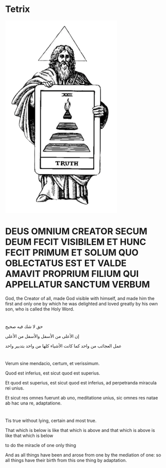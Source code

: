 # Tetrix
![hermes](https://raw.githubusercontent.com/farhannysf/trismegistus/main/trismegistus.png)
# DEUS OMNIUM CREATOR SECUM DEUM FECIT VISIBILEM ET HUNC FECIT PRIMUM ET SOLUM QUO OBLECTATUS EST ET VALDE AMAVIT PROPRIUM FILIUM QUI APPELLATUR SANCTUM VERBUM
God, the Creator of all, made God visible with himself, and made him the first and only one by which he was delighted and loved greatly by his own son, who is called the Holy Word.
#
حق لا شك فيه صحيح

إن الأعلى من الأسفل والأسفل من الأعلى

عمل العجائب من واحد كما كانت الأشياء كلها من واحد بتدبير واحد
#
Verum sine mendacio, certum, et verissimum.

Quod est inferius, est sicut quod est superius.

Et quod est superius, est sicut quod est inferius, ad perpetranda miracula rei unius.

Et sicut res omnes fuerunt ab uno, meditatione unius, sic omnes res natae ab hac una re, adaptatione.
#
Tis true without lying, certain and most true.

That which is below is like that which is above and that which is above is like that which is below

to do the miracle of one only thing

And as all things have been and arose from one by the mediation of one: so all things have their birth from this one thing by adaptation.
